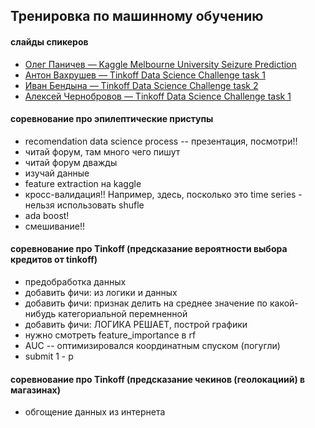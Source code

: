 ## Тренировка по машинному обучению

#### слайды спикеров

* [Олег Паничев — Kaggle Melbourne University Seizure Prediction](https://gh.mltrainings.ru/presentations/IvanenkoPanichev_KaggleMelburn_2017.pdf)
* [Антон Вахрушев — Tinkoff Data Science Challenge task 1](https://gh.mltrainings.ru/presentations/Vahrushev_TinkoffDataScienceChallenge_task1_2017.pdf)
* [Иван Бендына — Tinkoff Data Science Challenge task 2](https://gh.mltrainings.ru/presentations/Bendyna_TinkoffDataScienceChallenge_task2_2017.pdf)
* [Алексей Чернобровов — Tinkoff Data Science Challenge task 1](https://gh.mltrainings.ru/presentations/Chernobrovov_TinkoffDataScienceChallenge_task1_2017.pdf)


#### соревнование про эпилептические приступы
* recomendation data science process -- презентация, посмотри!!
* читай форум, там много чего пишут
* читай форум дважды
* изучай данные
* feature extraction на kaggle
* кросс-валидация!! Например, здесь, посколько это time series - нельзя использовать shufle
* ada boost!
* смешивание!!


#### соревнование про Tinkoff (предсказание вероятности выбора кредитов от tinkoff)
* предобработка данных
* добавить фичи: из логики и данных
* добавить фичи: признак делить на среднее значение по какой-нибудь категориальной перемненной
* добавить фичи: ЛОГИКА РЕШАЕТ, построй графики
* нужно смотреть feature_importance в rf
* AUC -- оптимизировался координатным спуском (погугли)
* submit 1 - p

#### соревнование про Tinkoff (предсказание чекинов (геолокациий) в магазинах)
* обгощение данных из интернета
